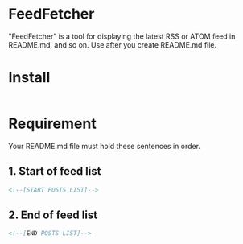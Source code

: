 # FeedFetcher
"FeedFetcher" is a tool for displaying the latest RSS or ATOM feed in README.md, and so on.
Use after you create README.md file.

# Install
```dos

```

# Requirement
Your README.md file must hold these sentences in order.

## 1. Start of feed list
```markdown
<!--[START POSTS LIST]-->
```

## 2. End of feed list
```md
<!--[END POSTS LIST]-->
```
